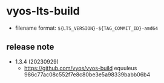 # vyos-lts-build

- filename format: `${LTS_VERSION}-${TAG_COMMIT_ID}-amd64`

## release note

- 1.3.4 (20230929)
    - https://github.com/vyos/vyos-build equuleus 986c77ac08c552f7e8c80be3e5a98339babb06b4
